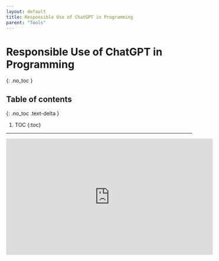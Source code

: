 ```yaml
---
layout: default
title: Responsible Use of ChatGPT in Programming
parent: "Tools"
---
```


# Responsible Use of ChatGPT in Programming
{: .no_toc }

## Table of contents
{: .no_toc .text-delta }

1. TOC
{:toc}

---


<iframe width="560" height="315" src="https://www.youtube-nocookie.com/embed/9uJGGByy7JM?si=2Ix4c4ueSexP7Eb2" title="YouTube video player" frameborder="0" allow="accelerometer; autoplay; clipboard-write; encrypted-media; gyroscope; picture-in-picture; web-share" allowfullscreen></iframe>
